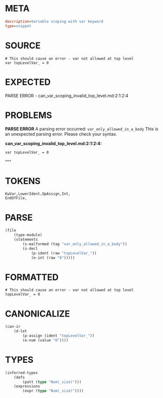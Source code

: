 # META
~~~ini
description=Variable scoping with var keyword
type=snippet
~~~
# SOURCE
~~~roc
# This should cause an error - var not allowed at top level
var topLevelVar_ = 0
~~~
# EXPECTED
PARSE ERROR - can_var_scoping_invalid_top_level.md:2:1:2:4
# PROBLEMS
**PARSE ERROR**
A parsing error occurred: `var_only_allowed_in_a_body`
This is an unexpected parsing error. Please check your syntax.

**can_var_scoping_invalid_top_level.md:2:1:2:4:**
```roc
var topLevelVar_ = 0
```
^^^


# TOKENS
~~~zig
KwVar,LowerIdent,OpAssign,Int,
EndOfFile,
~~~
# PARSE
~~~clojure
(file
	(type-module)
	(statements
		(s-malformed (tag "var_only_allowed_in_a_body"))
		(s-decl
			(p-ident (raw "topLevelVar_"))
			(e-int (raw "0")))))
~~~
# FORMATTED
~~~roc
# This should cause an error - var not allowed at top level
topLevelVar_ = 0
~~~
# CANONICALIZE
~~~clojure
(can-ir
	(d-let
		(p-assign (ident "topLevelVar_"))
		(e-num (value "0"))))
~~~
# TYPES
~~~clojure
(inferred-types
	(defs
		(patt (type "Num(_size)")))
	(expressions
		(expr (type "Num(_size)"))))
~~~
